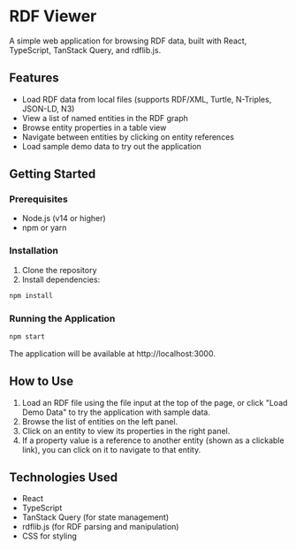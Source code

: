 # RDF Viewer

A simple web application for browsing RDF data, built with React, TypeScript, TanStack Query, and rdflib.js.

## Features

- Load RDF data from local files (supports RDF/XML, Turtle, N-Triples, JSON-LD, N3)
- View a list of named entities in the RDF graph
- Browse entity properties in a table view
- Navigate between entities by clicking on entity references
- Load sample demo data to try out the application

## Getting Started

### Prerequisites

- Node.js (v14 or higher)
- npm or yarn

### Installation

1. Clone the repository
2. Install dependencies:

```bash
npm install
```

### Running the Application

```bash
npm start
```

The application will be available at http://localhost:3000.

## How to Use

1. Load an RDF file using the file input at the top of the page, or click "Load Demo Data" to try the application with sample data.
2. Browse the list of entities on the left panel.
3. Click on an entity to view its properties in the right panel.
4. If a property value is a reference to another entity (shown as a clickable link), you can click on it to navigate to that entity.

## Technologies Used

- React
- TypeScript
- TanStack Query (for state management)
- rdflib.js (for RDF parsing and manipulation)
- CSS for styling

